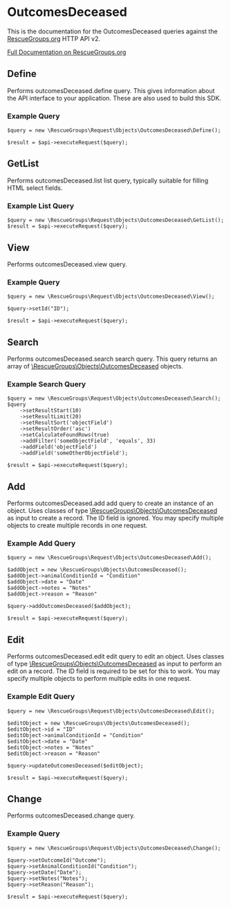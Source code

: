 # OutcomesDeceased

This is the documentation for the OutcomesDeceased queries against the [RescueGroups.org](https://www.rescuegroups.org/) HTTP API v2.

[Full Documentation on RescueGroups.org](https://userguide.rescuegroups.org/display/APIDG/Object+definitions#Objectdefinitions-outcomesDeceased)

## Define
Performs outcomesDeceased.define query. This gives information about the API interface to your application. These are also used to build this SDK.

### Example Query

    $query = new \RescueGroups\Request\Objects\OutcomesDeceased\Define();

    $result = $api->executeRequest($query);
## GetList
Performs outcomesDeceased.list list query, typically suitable for filling HTML select fields.

### Example List Query

    $query = new \RescueGroups\Request\Objects\OutcomesDeceased\GetList();
    $result = $api->executeRequest($query);
## View
Performs outcomesDeceased.view query.

### Example Query

    $query = new \RescueGroups\Request\Objects\OutcomesDeceased\View();

    $query->setId("ID");

    $result = $api->executeRequest($query);

## Search
Performs outcomesDeceased.search search query. This query returns an array of [\RescueGroups\Objects\OutcomesDeceased](../../../src/Objects/OutcomesDeceased.php) objects.

### Example Search Query

    $query = new \RescueGroups\Request\Objects\OutcomesDeceased\Search();
    $query
        ->setResultStart(10)
        ->setResultLimit(20)
        ->setResultSort('objectField')
        ->setResultOrder('asc')
        ->setCalculateFoundRows(true)
        ->addFilter('someObjectField', 'equals', 33)
        ->addField('objectField')
        ->addField('someOtherObjectField');

    $result = $api->executeRequest($query);
## Add
Performs outcomesDeceased.add add query to create an instance of an object. Uses classes of type [\RescueGroups\Objects\OutcomesDeceased](../../../src/Objects/OutcomesDeceased.php) as input to create a record. The ID field is ignored. You may specify multiple objects to create multiple records in one request.

### Example Add Query

    $query = new \RescueGroups\Request\Objects\OutcomesDeceased\Add();

    $addObject = new \RescueGroups\Objects\OutcomesDeceased();
    $addObject->animalConditionId = "Condition"
    $addObject->date = "Date"
    $addObject->notes = "Notes"
    $addObject->reason = "Reason"

    $query->addOutcomesDeceased($addObject);

    $result = $api->executeRequest($query);
## Edit
Performs outcomesDeceased.edit edit query to edit an object. Uses classes of type [\RescueGroups\Objects\OutcomesDeceased](../../../src/Objects/OutcomesDeceased.php) as input to perform an edit on a record. The ID field is required to be set for this to work. You may specify multiple objects to perform multiple edits in one request.

### Example Edit Query

    $query = new \RescueGroups\Request\Objects\OutcomesDeceased\Edit();

    $editObject = new \RescueGroups\Objects\OutcomesDeceased();
    $editObject->id = "ID"
    $editObject->animalConditionId = "Condition"
    $editObject->date = "Date"
    $editObject->notes = "Notes"
    $editObject->reason = "Reason"

    $query->updateOutcomesDeceased($editObject);

    $result = $api->executeRequest($query);
## Change
Performs outcomesDeceased.change query.

### Example Query

    $query = new \RescueGroups\Request\Objects\OutcomesDeceased\Change();

    $query->setOutcomeId("Outcome");
    $query->setAnimalConditionId("Condition");
    $query->setDate("Date");
    $query->setNotes("Notes");
    $query->setReason("Reason");

    $result = $api->executeRequest($query);


